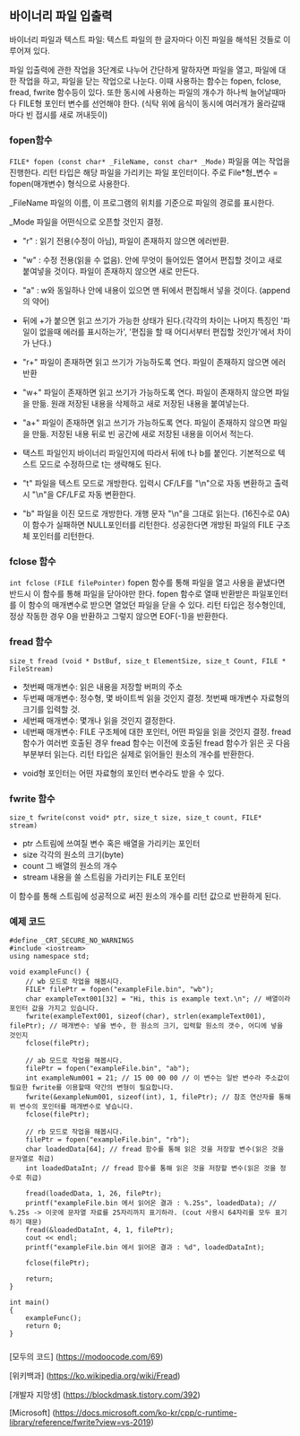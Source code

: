## 바이너리 파일 입출력
바이너리 파일과 텍스트 파일: 텍스트 파일의 한 글자마다 이진 파일을 해석된 것들로 이루어져 있다.

파일 입출력에 관한 작업을 3단계로 나누어 간단하게 말하자면
파일을 열고, 파일에 대한 작업을 하고, 파일을 닫는 작업으로 나눈다.
이때 사용하는 함수는 fopen, fclose, fread, fwrite 함수등이 있다.
또한 동시에 사용하는 파일의 개수가 하나씩 늘어날때마다 FILE형 포인터 변수를 선언해야 한다. (식탁 위에 음식이 동시에 여러개가 올라갈때마다 빈 접시를 새로 꺼내듯이)

### fopen함수
```FILE* fopen (const char* _FileName, const char* _Mode)```
파일을 여는 작업을 진행한다.
리턴 타입은 해당 파일을 가리키는 파일 포인터이다. 주로 File*형_변수 = fopen(매개변수) 형식으로 사용한다.

_FileName 파일의 이름, 이 프로그램의 위치를 기준으로 파일의 경로를 표시한다.

_Mode 파일을 어떤식으로 오픈할 것인지 결정.
* "r" : 읽기 전용(수정이 아님), 파일이 존재하지 않으면 에러반환.
* "w" : 수정 전용(읽을 수 없음). 안에 무엇이 들어있든 열어서 편집할 것이고 새로 붙여넣을 것이다. 파일이 존재하지 않으면 새로 만든다.
* "a" : w와 동일하나 안에 내용이 있으면 맨 뒤에서 편집해서 넣을 것이다. (append의 약어)

* 뒤에 +가 붙으면 읽고 쓰기가 가능한 상태가 된다.(각각의 차이는 나머지 특징인 '파일이 없을때 에러를 표시하는가', '편집을 할 때 어디서부터 편집할 것인가'에서 차이가 난다.)
* "r+" 파일이 존재하면 읽고 쓰기가 가능하도록 연다. 파일이 존재하지 않으면 에러반환
* "w+" 파일이 존재하면 읽고 쓰기가 가능하도록 연다. 파일이 존재하지 않으면 파일을 만듦. 원래 저장된 내용을 삭제하고 새로 저장된 내용을 붙여넣는다.
* "a+" 파일이 존재하면 읽고 쓰기가 가능하도록 연다. 파일이 존재하지 않으면 파일을 만듦. 저장된 내용 뒤로 빈 공간에 새로 저장된 내용을 이어서 적는다.

* 택스트 파일인지 바이너리 파일인지에 따라서 뒤에 t나 b를 붙인다. 기본적으로 텍스트 모드로 수정하므로 t는 생략해도 된다.
* "t" 파일을 텍스트 모드로 개방한다. 입력시 CF/LF를 "\n"으로 자동 변환하고 출력시 "\n"을 CF/LF로 자동 변환한다.
* "b" 파일을 이진 모드로 개방한다. 개행 문자 "\n"을 그대로 읽는다. (16진수로 0A)
이 함수가 실패하면 NULL포인터를 리턴한다. 성공한다면 개방된 파일의 FILE 구조체 포인터를 리턴한다.

### fclose 함수
```int fclose (FILE filePointer)```
fopen 함수를 통해 파일을 열고 사용을 끝냈다면 반드시 이 함수를 통해 파일을 닫아야만 한다.
fopen 함수로 열때 반환받은 파일포인터를 이 함수의 매개변수로 받으면 열었던 파일을 닫을 수 있다.
리턴 타입은 정수형인데, 정상 작동한 경우 0을 반환하고 그렇지 않으면 EOF(-1)을 반환한다.

### fread 함수
```size_t fread (void * DstBuf, size_t ElementSize, size_t Count, FILE * FileStream)```
* 첫번째 매개변수: 읽은 내용을 저장할 버퍼의 주소
* 두번째 매개변수: 정수형, 몇 바이트씩 읽을 것인지 결정. 첫번째 매개변수 자료형의 크기를 입력할 것.
* 세번째 매개변수: 몇개나 읽을 것인지 결정한다.
* 네번째 매개변수: FILE 구조체에 대한 포인터, 어떤 파일을 읽을 것인지 결정.
fread 함수가 여러번 호출된 경우 fread 함수는 이전에 호출된 fread 함수가 읽은 곳 다음부분부터 읽는다.
리턴 타입은 실제로 읽어들인 원소의 개수를 반환한다.

+ void형 포인터는 어떤 자료형의 포인터 변수라도 받을 수 있다.

### fwrite 함수
```size_t fwrite(const void* ptr, size_t size, size_t count, FILE* stream)```
* ptr 스트림에 쓰여질 변수 혹은 배열을 가리키는 포인터
* size 각각의 원소의 크기(byte)
* count 그 배열의 원소의 개수
* stream 내용을 쓸 스트림을 가리키는 FILE 포인터

이 함수를 통해 스트림에 성공적으로 써진 원소의 개수를 리턴 값으로 반환하게 된다.


### 예제 코드


```
#define _CRT_SECURE_NO_WARNINGS
#include <iostream>
using namespace std;

void exampleFunc() {
    // wb 모드로 작업을 해봅시다.
    FILE* filePtr = fopen("exampleFile.bin", "wb");
    char exampleText001[32] = "Hi, this is example text.\n"; // 배열이라 포인터 값을 가지고 있습니다.
    fwrite(exampleText001, sizeof(char), strlen(exampleText001), filePtr); // 매개변수: 넣을 변수, 한 원소의 크기, 입력할 원소의 갯수, 어디에 넣을 것인지
    fclose(filePtr);

    // ab 모드로 작업을 해봅시다.
    filePtr = fopen("exampleFile.bin", "ab");
    int exampleNum001 = 21; // 15 00 00 00 // 이 변수는 일반 변수라 주소값이 필요한 fwrite를 이용할때 약간의 변형이 필요합니다.
    fwrite(&exampleNum001, sizeof(int), 1, filePtr); // 참조 연산자를 통해 위 변수의 포인터를 매개변수로 넣습니다.
    fclose(filePtr);

    // rb 모드로 작업을 해봅시다.
    filePtr = fopen("exampleFile.bin", "rb");
    char loadedData[64]; // fread 함수를 통해 읽은 것을 저장할 변수(읽은 것을 문자열로 취급)
    int loadedDataInt; // fread 함수를 통해 읽은 것을 저장할 변수(읽은 것을 정수로 취급)
    
    fread(loadedData, 1, 26, filePtr);
    printf("exampleFile.bin 에서 읽어온 결과 : %.25s", loadedData); // %.25s -> 이곳에 문자열 자료를 25자리까지 표기하라. (cout 사용시 64자리를 모두 표기하기 때문)
    fread(&loadedDataInt, 4, 1, filePtr);
    cout << endl;
    printf("exampleFile.bin 에서 읽어온 결과 : %d", loadedDataInt);

    fclose(filePtr);
    
    return;
}

int main()
{
    exampleFunc();
    return 0;
}
```

###
[모두의 코드] (https://modoocode.com/69)

[위키백과] (https://ko.wikipedia.org/wiki/Fread)

[개발자 지망생] (https://blockdmask.tistory.com/392)

[Microsoft] (https://docs.microsoft.com/ko-kr/cpp/c-runtime-library/reference/fwrite?view=vs-2019)
